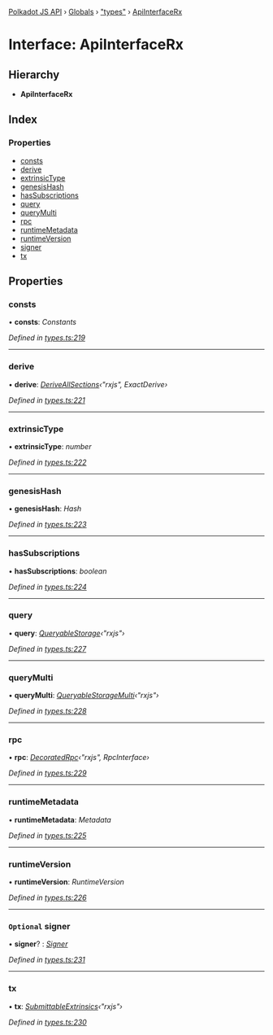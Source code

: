 [Polkadot JS API](../README.md) › [Globals](../globals.md) › ["types"](../modules/_types_.md) › [ApiInterfaceRx](_types_.apiinterfacerx.md)

# Interface: ApiInterfaceRx

## Hierarchy

* **ApiInterfaceRx**

## Index

### Properties

* [consts](_types_.apiinterfacerx.md#consts)
* [derive](_types_.apiinterfacerx.md#derive)
* [extrinsicType](_types_.apiinterfacerx.md#extrinsictype)
* [genesisHash](_types_.apiinterfacerx.md#genesishash)
* [hasSubscriptions](_types_.apiinterfacerx.md#hassubscriptions)
* [query](_types_.apiinterfacerx.md#query)
* [queryMulti](_types_.apiinterfacerx.md#querymulti)
* [rpc](_types_.apiinterfacerx.md#rpc)
* [runtimeMetadata](_types_.apiinterfacerx.md#runtimemetadata)
* [runtimeVersion](_types_.apiinterfacerx.md#runtimeversion)
* [signer](_types_.apiinterfacerx.md#optional-signer)
* [tx](_types_.apiinterfacerx.md#tx)

## Properties

###  consts

• **consts**: *Constants*

*Defined in [types.ts:219](https://github.com/polkadot-js/api/blob/c44cb1858e/packages/api/src/types.ts#L219)*

___

###  derive

• **derive**: *[DeriveAllSections](../modules/_util_decorate_.md#deriveallsections)‹"rxjs", ExactDerive›*

*Defined in [types.ts:221](https://github.com/polkadot-js/api/blob/c44cb1858e/packages/api/src/types.ts#L221)*

___

###  extrinsicType

• **extrinsicType**: *number*

*Defined in [types.ts:222](https://github.com/polkadot-js/api/blob/c44cb1858e/packages/api/src/types.ts#L222)*

___

###  genesisHash

• **genesisHash**: *Hash*

*Defined in [types.ts:223](https://github.com/polkadot-js/api/blob/c44cb1858e/packages/api/src/types.ts#L223)*

___

###  hasSubscriptions

• **hasSubscriptions**: *boolean*

*Defined in [types.ts:224](https://github.com/polkadot-js/api/blob/c44cb1858e/packages/api/src/types.ts#L224)*

___

###  query

• **query**: *[QueryableStorage](_types_.queryablestorage.md)‹"rxjs"›*

*Defined in [types.ts:227](https://github.com/polkadot-js/api/blob/c44cb1858e/packages/api/src/types.ts#L227)*

___

###  queryMulti

• **queryMulti**: *[QueryableStorageMulti](../modules/_types_.md#queryablestoragemulti)‹"rxjs"›*

*Defined in [types.ts:228](https://github.com/polkadot-js/api/blob/c44cb1858e/packages/api/src/types.ts#L228)*

___

###  rpc

• **rpc**: *[DecoratedRpc](../modules/_types_.md#decoratedrpc)‹"rxjs", RpcInterface›*

*Defined in [types.ts:229](https://github.com/polkadot-js/api/blob/c44cb1858e/packages/api/src/types.ts#L229)*

___

###  runtimeMetadata

• **runtimeMetadata**: *Metadata*

*Defined in [types.ts:225](https://github.com/polkadot-js/api/blob/c44cb1858e/packages/api/src/types.ts#L225)*

___

###  runtimeVersion

• **runtimeVersion**: *RuntimeVersion*

*Defined in [types.ts:226](https://github.com/polkadot-js/api/blob/c44cb1858e/packages/api/src/types.ts#L226)*

___

### `Optional` signer

• **signer**? : *[Signer](_types_.signer.md)*

*Defined in [types.ts:231](https://github.com/polkadot-js/api/blob/c44cb1858e/packages/api/src/types.ts#L231)*

___

###  tx

• **tx**: *[SubmittableExtrinsics](_types_.submittableextrinsics.md)‹"rxjs"›*

*Defined in [types.ts:230](https://github.com/polkadot-js/api/blob/c44cb1858e/packages/api/src/types.ts#L230)*
